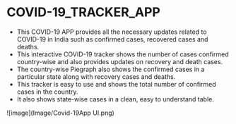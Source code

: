 # COVID-19_TRACKER_APP
- This COVID-19 APP provides all the necessary updates related to COVID-19 in India such as confirmed cases, recovered cases and deaths. 
- This interactive COVID-19 tracker shows the number of cases confirmed country-wise and also provides updates on recovery and death cases.
- The country-wise Piegraph also shows the confirmed cases in a particular state along with recovery cases and deaths.
- This tracker is easy to use and shows the total number of confirmed cases in the country.
- It also shows state-wise cases in a clean, easy to understand table.

![image](Image/Covid-19App UI.png)
